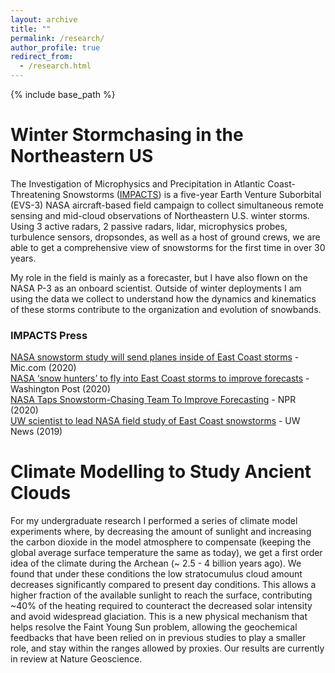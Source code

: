 ```yaml
---
layout: archive
title: ""
permalink: /research/
author_profile: true
redirect_from:
  - /research.html
---
```


{% include base_path %}


Winter Stormchasing in the Northeastern US
======
The Investigation of Microphysics and Precipitation in Atlantic Coast-Threatening Snowstorms ([IMPACTS](https://espo.nasa.gov/impacts)) is a five-year Earth Venture Suborbital (EVS-3) NASA aircraft-based field campaign to collect simultaneous remote sensing and mid-cloud observations of Northeastern U.S. winter storms. Using 3 active radars, 2 passive radars, lidar, microphysics probes, turbulence sensors, dropsondes, as well as a host of ground crews, we are able to get a comprehensive view of snowstorms for the first time in over 30 years.  

My role in the field is mainly as a forecaster, but I have also flown on the NASA P-3 as an onboard scientist. Outside of winter deployments I am using the data we collect to understand how the dynamics and kinematics of these storms contribute to the organization and evolution of snowbands. 

### IMPACTS Press

[NASA snowstorm study will send planes inside of East Coast storms](https://www.mic.com/p/nasa-snowstorm-study-will-send-planes-inside-of-east-coast-storms-21098397) - Mic.com (2020)  
[NASA ‘snow hunters’ to fly into East Coast storms to improve forecasts](https://www.washingtonpost.com/weather/2020/01/15/nasa-snow-hunters-fly-into-east-coast-snowstorms-improve-storm-forecasts/?utm_campaign) - Washington Post (2020)  
[NASA Taps Snowstorm-Chasing Team To Improve Forecasting](https://www.npr.org/2020/01/20/797981409/nasa-taps-snowstorm-chasing-team-to-improve-forecasting) - NPR (2020)  
[UW scientist to lead NASA field study of East Coast snowstorms](https://www.washington.edu/news/2019/12/10/uw-scientist-to-lead-nasa-field-study-of-east-coast-snowstorms/) - UW News (2019)



Climate Modelling to Study Ancient Clouds
======

For my undergraduate research I performed a series of climate model experiments where, by decreasing the amount of sunlight and increasing the carbon dioxide in the model atmosphere to compensate (keeping the global average surface temperature the same as today), we get a first order idea of the climate during the Archean (~ 2.5 - 4 billion years ago). We found that under these conditions the low stratocumulus cloud amount decreases significantly compared to present day conditions. This allows a higher fraction of the available sunlight to reach the surface, contributing ~40% of the heating required to counteract the decreased solar intensity and avoid widespread glaciation. This is a new physical mechanism that helps resolve the Faint Young Sun problem, allowing the geochemical feedbacks that have been relied on in previous studies to play a smaller role, and stay within the ranges allowed by proxies.
Our results are currently in review at Nature Geoscience. 
  